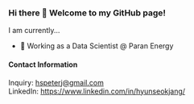 ### Hi there 👋 Welcome to my GitHub page!

<!-- **jjangsta/jjangsta** is a ✨ _special_ ✨ repository because its `README.md` (this file) appears on your GitHub profile. -->

I am currently...
- 🏢 Working as a Data Scientist @ Paran Energy

#### Contact Information

Inquiry: hspeterj@gmail.com<br/>
LinkedIn: https://www.linkedin.com/in/hyunseokjang/

